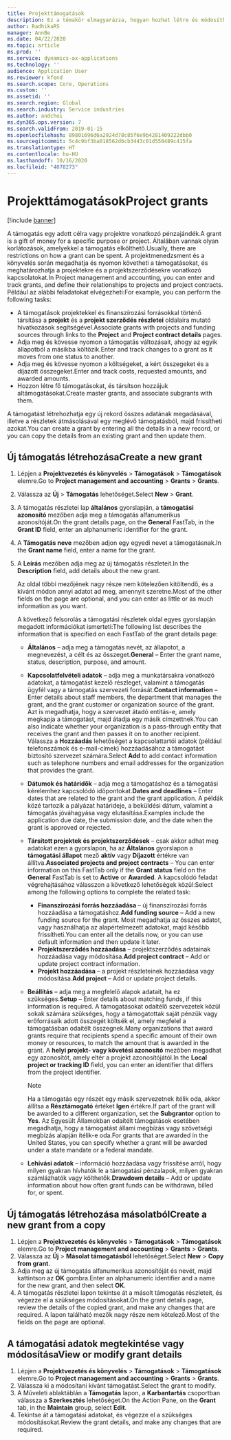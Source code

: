 ```yaml
---
title: Projekttámogatások
description: Ez a témakör elmagyarázza, hogyan hozhat létre és módosíthat egy támogatást.
author: RadhikaRS
manager: AnnBe
ms.date: 04/22/2020
ms.topic: article
ms.prod: ''
ms.service: dynamics-ax-applications
ms.technology: ''
audience: Application User
ms.reviewer: kfend
ms.search.scope: Core, Operations
ms.custom: ''
ms.assetid: ''
ms.search.region: Global
ms.search.industry: Service industries
ms.author: andchoi
ms.dyn365.ops.version: 7
ms.search.validFrom: 2019-01-15
ms.openlocfilehash: 89801696d6a2924d78c85f6e9b4281409222dbb0
ms.sourcegitcommit: 5c4c9bf3ba018562d6cb3443c01d550489c415fa
ms.translationtype: HT
ms.contentlocale: hu-HU
ms.lasthandoff: 10/16/2020
ms.locfileid: "4078273"
---
```

# <a name="project-grants"></a><span data-ttu-id="ce51a-103">Projekttámogatások</span><span class="sxs-lookup"><span data-stu-id="ce51a-103">Project grants</span></span>

[!include [banner](../includes/banner.md)]

<span data-ttu-id="ce51a-104">A támogatás egy adott célra vagy projektre vonatkozó pénzajándék.</span><span class="sxs-lookup"><span data-stu-id="ce51a-104">A grant is a gift of money for a specific purpose or project.</span></span> <span data-ttu-id="ce51a-105">Általában vannak olyan korlátozások, amelyekkel a támogatás elkölthető.</span><span class="sxs-lookup"><span data-stu-id="ce51a-105">Usually, there are restrictions on how a grant can be spent.</span></span> <span data-ttu-id="ce51a-106">A projektmenedzsment és a könyvelés során megadhatja és nyomon követheti a támogatásokat, és meghatározhatja a projektekre és a projektszerződésekre vonatkozó kapcsolatokat.</span><span class="sxs-lookup"><span data-stu-id="ce51a-106">In Project management and accounting, you can enter and track grants, and define their relationships to projects and project contracts.</span></span> <span data-ttu-id="ce51a-107">Például az alábbi feladatokat elvégezheti:</span><span class="sxs-lookup"><span data-stu-id="ce51a-107">For example, you can perform the following tasks:</span></span>

- <span data-ttu-id="ce51a-108">A támogatások projektekkel és finanszírozási forrásokkal történő társítása a **projekt** és a **projekt szerződés részletei** oldalaira mutató hivatkozások segítségével.</span><span class="sxs-lookup"><span data-stu-id="ce51a-108">Associate grants with projects and funding sources through links to the **Project** and **Project contract details** pages.</span></span>
- <span data-ttu-id="ce51a-109">Adja meg és kövesse nyomon a támogatás változásait, ahogy az egyik állapotból a másikba költözik.</span><span class="sxs-lookup"><span data-stu-id="ce51a-109">Enter and track changes to a grant as it moves from one status to another.</span></span>
- <span data-ttu-id="ce51a-110">Adja meg és kövesse nyomon a költségeket, a kért összegeket és a díjazott összegeket.</span><span class="sxs-lookup"><span data-stu-id="ce51a-110">Enter and track costs, requested amounts, and awarded amounts.</span></span>
- <span data-ttu-id="ce51a-111">Hozzon létre fő támogatásokat, és társítson hozzájuk altámogatásokat.</span><span class="sxs-lookup"><span data-stu-id="ce51a-111">Create master grants, and associate subgrants with them.</span></span>

<span data-ttu-id="ce51a-112">A támogatást létrehozhatja egy új rekord összes adatának megadásával, illetve a részletek átmásolásával egy meglévő támogatásból, majd frissítheti azokat.</span><span class="sxs-lookup"><span data-stu-id="ce51a-112">You can create a grant by entering all the details in a new record, or you can copy the details from an existing grant and then update them.</span></span>

## <a name="create-a-new-grant"></a><span data-ttu-id="ce51a-113">Új támogatás létrehozása</span><span class="sxs-lookup"><span data-stu-id="ce51a-113">Create a new grant</span></span>

1. <span data-ttu-id="ce51a-114">Lépjen a **Projektvezetés és könyvelés** \> **Támogatások** \> **Támogatások** elemre.</span><span class="sxs-lookup"><span data-stu-id="ce51a-114">Go to **Project management and accounting** \> **Grants** \> **Grants**.</span></span>
2. <span data-ttu-id="ce51a-115">Válassza az **Új** \> **Támogatás** lehetőséget.</span><span class="sxs-lookup"><span data-stu-id="ce51a-115">Select **New** \> **Grant**.</span></span>
3. <span data-ttu-id="ce51a-116">A támogatás részletei lap **általános** gyorslapján, a **támogatási azonosító** mezőben adja meg a támogatás alfanumerikus azonosítóját.</span><span class="sxs-lookup"><span data-stu-id="ce51a-116">On the grant details page, on the **General** FastTab, in the **Grant ID** field, enter an alphanumeric identifier for the grant.</span></span>
4. <span data-ttu-id="ce51a-117">A **Támogatás neve** mezőben adjon egy egyedi nevet a támogatásnak.</span><span class="sxs-lookup"><span data-stu-id="ce51a-117">In the **Grant name** field, enter a name for the grant.</span></span>
5. <span data-ttu-id="ce51a-118">A **Leírás** mezőben adja meg az új támogatás részleteit.</span><span class="sxs-lookup"><span data-stu-id="ce51a-118">In the **Description** field, add details about the new grant.</span></span>

    <span data-ttu-id="ce51a-119">Az oldal többi mezőjének nagy része nem kötelezően kitöltendő, és a kívánt módon annyi adatot ad meg, amennyit szeretne.</span><span class="sxs-lookup"><span data-stu-id="ce51a-119">Most of the other fields on the page are optional, and you can enter as little or as much information as you want.</span></span>

    <span data-ttu-id="ce51a-120">A következő felsorolás a támogatási részletek oldal egyes gyorslapján megadott információkat ismerteti:</span><span class="sxs-lookup"><span data-stu-id="ce51a-120">The following list describes the information that is specified on each FastTab of the grant details page:</span></span>

    - <span data-ttu-id="ce51a-121">**Általános** – adja meg a támogatás nevét, az állapotot, a megnevezést, a célt és az összeget.</span><span class="sxs-lookup"><span data-stu-id="ce51a-121">**General** – Enter the grant name, status, description, purpose, and amount.</span></span>
    - <span data-ttu-id="ce51a-122">**Kapcsolatfelvételi adatok** – adja meg a munkatársakra vonatkozó adatokat, a támogatást kezelő részleget, valamint a támogatás ügyfél vagy a támogatás szervezeti forrását.</span><span class="sxs-lookup"><span data-stu-id="ce51a-122">**Contact information** – Enter details about staff members, the department that manages the grant, and the grant customer or organization source of the grant.</span></span> <span data-ttu-id="ce51a-123">Azt is megadhatja, hogy a szervezet átadó entitás-e, amely megkapja a támogatást, majd átadja egy másik címzettnek.</span><span class="sxs-lookup"><span data-stu-id="ce51a-123">You can also indicate whether your organization is a pass-through entity that receives the grant and then passes it on to another recipient.</span></span> <span data-ttu-id="ce51a-124">Válassza a **Hozzáadás** lehetőséget a kapcsolattartói adatok (például telefonszámok és e-mail-címek) hozzáadásához a támogatást biztosító szervezet számára.</span><span class="sxs-lookup"><span data-stu-id="ce51a-124">Select **Add** to add contact information such as telephone numbers and email addresses for the organization that provides the grant.</span></span>
    - <span data-ttu-id="ce51a-125">**Dátumok és határidők** – adja meg a támogatáshoz és a támogatási kérelemhez kapcsolódó időpontokat.</span><span class="sxs-lookup"><span data-stu-id="ce51a-125">**Dates and deadlines** – Enter dates that are related to the grant and the grant application.</span></span> <span data-ttu-id="ce51a-126">A példák közé tartozik a pályázat határideje, a beküldési dátum, valamint a támogatás jóváhagyása vagy elutasítása.</span><span class="sxs-lookup"><span data-stu-id="ce51a-126">Examples include the application due date, the submission date, and the date when the grant is approved or rejected.</span></span>
    - <span data-ttu-id="ce51a-127">**Társított projektek és projektszerződések** – csak akkor adhat meg adatokat ezen a gyorslapon, ha az **Általános** gyorslapon a **támogatási állapot** mező **aktív** vagy **Díjazott** értékre van állítva.</span><span class="sxs-lookup"><span data-stu-id="ce51a-127">**Associated projects and project contracts** – You can enter information on this FastTab only if the **Grant status** field on the **General** FastTab is set to **Active** or **Awarded**.</span></span> <span data-ttu-id="ce51a-128">A kapcsolódó feladat végrehajtásához válasszon a következő lehetőségek közül:</span><span class="sxs-lookup"><span data-stu-id="ce51a-128">Select among the following options to complete the related task:</span></span>

        - <span data-ttu-id="ce51a-129">**Finanszírozási forrás hozzáadása** – új finanszírozási forrás hozzáadása a támogatáshoz.</span><span class="sxs-lookup"><span data-stu-id="ce51a-129">**Add funding source** – Add a new funding source for the grant.</span></span> <span data-ttu-id="ce51a-130">Most megadhatja az összes adatot, vagy használhatja az alapértelmezett adatokat, majd később frissítheti.</span><span class="sxs-lookup"><span data-stu-id="ce51a-130">You can enter all the details now, or you can use default information and then update it later.</span></span>
        - <span data-ttu-id="ce51a-131">**Projektszerződés hozzáadása** – projektszerződés adatainak hozzáadása vagy módosítása.</span><span class="sxs-lookup"><span data-stu-id="ce51a-131">**Add project contract** – Add or update project contract information.</span></span>
        - <span data-ttu-id="ce51a-132">**Projekt hozzáadása** – a projekt részleteinek hozzáadása vagy módosítása.</span><span class="sxs-lookup"><span data-stu-id="ce51a-132">**Add project** – Add or update project details.</span></span>

    - <span data-ttu-id="ce51a-133">**Beállítás** – adja meg a megfelelő alapok adatait, ha ez szükséges.</span><span class="sxs-lookup"><span data-stu-id="ce51a-133">**Setup** – Enter details about matching funds, if this information is required.</span></span> <span data-ttu-id="ce51a-134">A támogatásokat odaítélő szervezetek közül sokak számára szükséges, hogy a támogatottak saját pénzük vagy erőforrásaik adott összegét költsék el, amely megfelel a támogatásban odaítélt összegnek.</span><span class="sxs-lookup"><span data-stu-id="ce51a-134">Many organizations that award grants require that recipients spend a specific amount of their own money or resources, to match the amount that is awarded in the grant.</span></span> <span data-ttu-id="ce51a-135">A **helyi projekt- vagy követési azonosító** mezőben megadhat egy azonosítót, amely eltér a projekt azonosítójától.</span><span class="sxs-lookup"><span data-stu-id="ce51a-135">In the **Local project or tracking ID** field, you can enter an identifier that differs from the project identifier.</span></span>

        > [!NOTE]
        > <span data-ttu-id="ce51a-136">Ha a támogatás egy részét egy másik szervezetnek ítélik oda, akkor állítsa a **Résztámogató** értéket **Igen** értékre.</span><span class="sxs-lookup"><span data-stu-id="ce51a-136">If part of the grant will be awarded to a different organization, set the **Subgrantor** option to **Yes**.</span></span> <span data-ttu-id="ce51a-137">Az Egyesült Államokban odaítélt támogatások esetében megadhatja, hogy a támogatást állami megbízás vagy szövetségi megbízás alapján ítélik-e oda.</span><span class="sxs-lookup"><span data-stu-id="ce51a-137">For grants that are awarded in the United States, you can specify whether a grant will be awarded under a state mandate or a federal mandate.</span></span>

    - <span data-ttu-id="ce51a-138">**Lehívási adatok** – információ hozzáadása vagy frissítése arról, hogy milyen gyakran hívhatók le a támogatási pénzalapok, milyen gyakran számlázhatók vagy költhetők.</span><span class="sxs-lookup"><span data-stu-id="ce51a-138">**Drawdown details** – Add or update information about how often grant funds can be withdrawn, billed for, or spent.</span></span>

## <a name="create-a-new-grant-from-a-copy"></a><span data-ttu-id="ce51a-139">Új támogatás létrehozása másolatból</span><span class="sxs-lookup"><span data-stu-id="ce51a-139">Create a new grant from a copy</span></span>

1. <span data-ttu-id="ce51a-140">Lépjen a **Projektvezetés és könyvelés** \> **Támogatások** \> **Támogatások** elemre.</span><span class="sxs-lookup"><span data-stu-id="ce51a-140">Go to **Project management and accounting** \> **Grants** \> **Grants**.</span></span>
2. <span data-ttu-id="ce51a-141">Válassza az **Új** \> **Másolat támogatásból** lehetőséget.</span><span class="sxs-lookup"><span data-stu-id="ce51a-141">Select **New** \> **Copy from grant**.</span></span>
3. <span data-ttu-id="ce51a-142">Adja meg az új támogatás alfanumerikus azonosítóját és nevét, majd kattintson az **OK** gombra.</span><span class="sxs-lookup"><span data-stu-id="ce51a-142">Enter an alphanumeric identifier and a name for the new grant, and then select **OK**.</span></span>
4. <span data-ttu-id="ce51a-143">A támogatás részletei lapon tekintse át a másolt támogatás részleteit, és végezze el a szükséges módosításokat.</span><span class="sxs-lookup"><span data-stu-id="ce51a-143">On the grant details page, review the details of the copied grant, and make any changes that are required.</span></span> <span data-ttu-id="ce51a-144">A lapon található mezők nagy része nem kötelező.</span><span class="sxs-lookup"><span data-stu-id="ce51a-144">Most of the fields on the page are optional.</span></span>

## <a name="view-or-modify-grant-details"></a><span data-ttu-id="ce51a-145">A támogatási adatok megtekintése vagy módosítása</span><span class="sxs-lookup"><span data-stu-id="ce51a-145">View or modify grant details</span></span>

1. <span data-ttu-id="ce51a-146">Lépjen a **Projektvezetés és könyvelés** \> **Támogatások** \> **Támogatások** elemre.</span><span class="sxs-lookup"><span data-stu-id="ce51a-146">Go to **Project management and accounting** \> **Grants** \> **Grants**.</span></span>
2. <span data-ttu-id="ce51a-147">Válassza ki a módosítani kívánt támogatást.</span><span class="sxs-lookup"><span data-stu-id="ce51a-147">Select the grant to modify.</span></span>
3. <span data-ttu-id="ce51a-148">A Műveleti ablaktáblán a **Támogatás** lapon, a **Karbantartás** csoportban válassza a **Szerkesztés** lehetőséget.</span><span class="sxs-lookup"><span data-stu-id="ce51a-148">On the Action Pane, on the **Grant** tab, in the **Maintain** group, select **Edit**.</span></span>
4. <span data-ttu-id="ce51a-149">Tekintse át a támogatási adatokat, és végezze el a szükséges módosításokat.</span><span class="sxs-lookup"><span data-stu-id="ce51a-149">Review the grant details, and make any changes that are required.</span></span>
